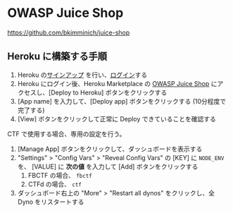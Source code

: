 # OWASP Juice Shop

<https://github.com/bkimminich/juice-shop>

## Heroku に構築する手順

1. Heroku の[サインアップ](https://signup.heroku.com/jp "サインアップ") を行い、[ログイン]("https://id.heroku.com/login")する
1. Heroku にログイン後、Heroku Marketplace の [OWASP Juice Shop](https://elements.heroku.com/buttons/bkimminich/juice-shop "OWASP Juice Shop") にアクセスし、[Deploy to Heroku] ボタンをクリックする
1. [App name] を入力して、[Deploy app] ボタンをクリックする (10分程度で完了する)
1. [View] ボタンをクリックして正常に Deploy できていることを確認する

CTF で使用する場合、専用の設定を行う。

1. [Manage App] ボタンをクリックして、ダッシュボードを表示する
1. "Settings" > "Config Vars" > "Reveal Config Vars" の [KEY] に `NODE_ENV` を、 [VALUE] に **次の値** を入力して [Add] ボタンをクリックする
    1. FBCTF の場合、 `fbctf`
    1. CTFd の場合、 `ctf`
1. ダッシュボード右上の "More" > "Restart all dynos" をクリックし、全 Dyno をリスタートする
